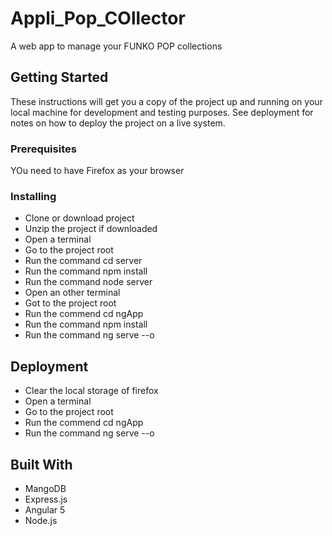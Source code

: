 # Appli_Pop_COllector

A web app to manage your FUNKO POP collections

## Getting Started

These instructions will get you a copy of the project up and running on your local machine for development and testing purposes. See deployment for notes on how to deploy the project on a live system.

### Prerequisites

YOu need to have Firefox as your browser

### Installing


*  Clone or download project
*  Unzip the project if downloaded
*  Open a terminal
*  Go to the project root
*  Run the command cd server
*  Run the command npm install
*  Run the command node server
*  Open an other terminal
*  Got to the project root
*  Run the commend cd ngApp
*  Run the command npm install
*  Run the command ng serve --o


## Deployment

* Clear the local storage of firefox
* Open a terminal
* Go to the project root
* Run the commend cd ngApp
* Run the command ng serve --o


## Built With

* MangoDB
* Express.js
* Angular 5
* Node.js

